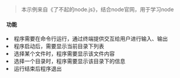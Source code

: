>本示例来自《了不起的node.js》，结合node官网，用于学习node

<h4>功能</h4>
 <li>程序需要在命令行运行，通过终端提供交互给用户进行输入、输出
 <li>程序启动后，需要显示当前目录下列表
 <li>选择某个文件时，程序需要显示该文件内容
 <li>选择一个目录时，程序需要显示该目录下的信息
 <li>运行结束后程序退出
